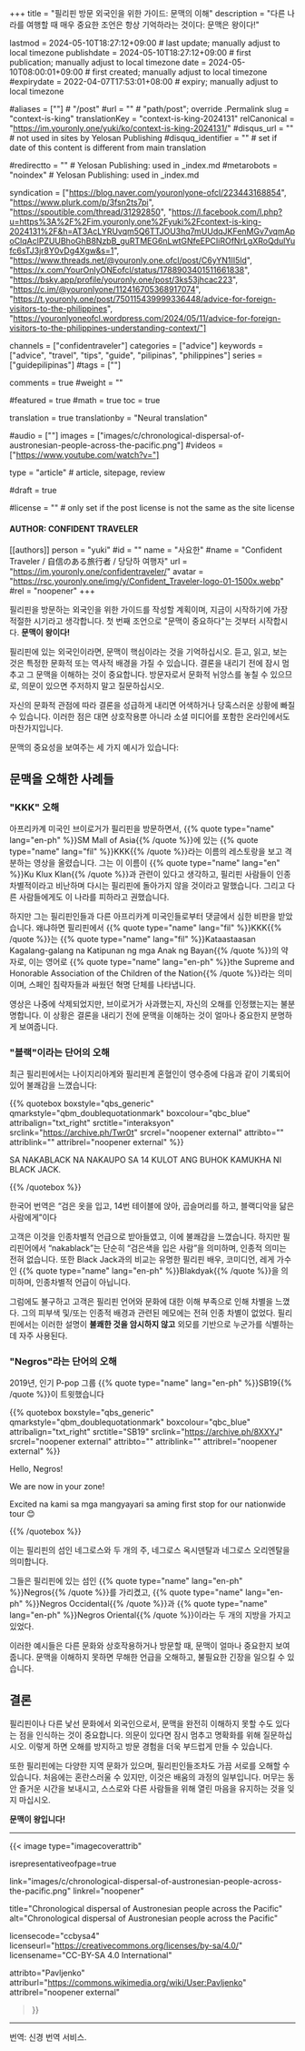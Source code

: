 +++
title = "필리핀 방문 외국인을 위한 가이드: 문맥의 이해"
description = "다른 나라를 여행할 때 매우 중요한 조언은 항상 기억하라는 것이다: 문맥은 왕이다!"

lastmod = 2024-05-10T18:27:12+09:00                 # last update; manually adjust to local timezone
publishdate = 2024-05-10T18:27:12+09:00             # first publication; manually adjust to local timezone
date = 2024-05-10T08:00:01+09:00                    # first created; manually adjust to local timezone
#expirydate = 2022-04-07T17:53:01+08:00              # expiry; manually adjust to local timezone

#aliases = [""]                                        # "/post"
#url = ""                                              # "path/post"; override .Permalink
slug = "context-is-king"
translationKey = "context-is-king-2024131"
relCanonical = "https://im.youronly.one/yuki/ko/context-is-king-2024131/"
#disqus_url = ""                                       # not used in sites by Yelosan Publishing
#disquq_identifier = ""                                # set if date of this content is different from main translation

#redirectto = ""                                       # Yelosan Publishing: used in _index.md
#metarobots = "noindex"                                # Yelosan Publishing: used in _index.md

syndication = ["https://blog.naver.com/youronlyone-ofcl/223443168854", "https://www.plurk.com/p/3fsn2ts7pi", "https://spoutible.com/thread/31292850", "https://l.facebook.com/l.php?u=https%3A%2F%2Fim.youronly.one%2Fyuki%2Fcontext-is-king-2024131%2F&h=AT3AcLYRUvqm5Q6TTJOU3hq7mUUdqJKFenMGv7vqmApoClqAclPZUUBhoGhB8NzbB_guRTMEG6nLwtGNfeEPCIiROfNrLgXRoQdulYufc6sTJ3jr8Y0vDg4Xgw&s=1", "https://www.threads.net/@youronly.one.ofcl/post/C6yYN1II5ld", "https://x.com/YourOnlyONEofcl/status/1788903401511661838", "https://bsky.app/profile/youronly.one/post/3ks53jhcac223", "https://c.im/@youronlyone/112416705368917074", "https://t.youronly.one/post/750115439999336448/advice-for-foreign-visitors-to-the-philippines", "https://youronlyoneofcl.wordpress.com/2024/05/11/advice-for-foreign-visitors-to-the-philippines-understanding-context/"]

channels = ["confidentraveler"]
categories = ["advice"]
keywords = ["advice", "travel", "tips", "guide", "pilipinas", "philippines"]
series = ["guidepilipinas"]
#tags = [""]

comments = true
#weight = ""

#featured = true
#math = true
toc = true

translation = true
translationby = "Neural translation"

#audio = [""]
images = ["images/c/chronological-dispersal-of-austronesian-people-across-the-pacific.png"]
#videos = ["https://www.youtube.com/watch?v="]

type = "article"                                             # article, sitepage, review

#draft = true

#license = ""                                          # only set if the post license is not the same as the site license

#### AUTHOR: CONFIDENT TRAVELER ####
[[authors]]
  person = "yuki"
  #id = ""
  name = "사요한"
  #name = "Confident Traveler / 自信のある旅行者 / 당당하 여행자"
  url = "https://im.youronly.one/confidentraveler/"
  avatar = "https://rsc.youronly.one/img/y/Confident_Traveler-logo-01-1500x.webp"
  #rel = "noopener"
+++

필리핀을 방문하는 외국인을 위한 가이드를 작성할 계획이며, 지금이 시작하기에 가장 적절한 시기라고 생각합니다. 첫 번째 조언으로 "문맥이 중요하다"는 것부터 시작합시다. **문맥이 왕이다!**

필리핀에 있는 외국인이라면, 문맥이 핵심이라는 것을 기억하십시오. 듣고, 읽고, 보는 것은 특정한 문화적 또는 역사적 배경을 가질 수 있습니다. 결론을 내리기 전에 잠시 멈추고 그 문맥을 이해하는 것이 중요합니다. 방문자로서 문화적 뉘앙스를 놓칠 수 있으므로, 의문이 있으면 주저하지 말고 질문하십시오.

<!--more-->

자신의 문화적 관점에 따라 결론을 성급하게 내리면 어색하거나 당혹스러운 상황에 빠질 수 있습니다. 이러한 점은 대면 상호작용뿐 아니라 소셜 미디어를 포함한 온라인에서도 마찬가지입니다.

문맥의 중요성을 보여주는 세 가지 예시가 있습니다:

## 문맥을 오해한 사례들

### "KKK" 오해

아프리카계 미국인 브이로거가 필리핀을 방문하면서, {{% quote type="name" lang="en-ph" %}}SM Mall of Asia{{% /quote %}}에 있는 {{% quote type="name" lang="fil" %}}KKK{{% /quote %}}라는 이름의 레스토랑을 보고 격분하는 영상을 올렸습니다. 그는 이 이름이 {{% quote type="name" lang="en" %}}Ku Klux Klan{{% /quote %}}과 관련이 있다고 생각하고, 필리핀 사람들이 인종차별적이라고 비난하며 다시는 필리핀에 돌아가지 않을 것이라고 말했습니다. 그리고 다른 사람들에게도 이 나라를 피하라고 권했습니다.

하지만 그는 필리핀인들과 다른 아프리카계 미국인들로부터 댓글에서 심한 비판을 받았습니다. 왜냐하면 필리핀에서 {{% quote type="name" lang="fil" %}}KKK{{% /quote %}}는 {{% quote type="name" lang="fil" %}}Kataastaasan Kagalang-galang na Katipunan ng mga Anak ng Bayan{{% /quote %}}의 약자로, 이는 영어로 {{% quote type="name" lang="en-ph" %}}the Supreme and Honorable Association of the Children of the Nation{{% /quote %}}라는 의미이며, 스페인 침략자들과 싸웠던 혁명 단체를 나타냅니다.

영상은 나중에 삭제되었지만, 브이로거가 사과했는지, 자신의 오해를 인정했는지는 불분명합니다. 이 상황은 결론을 내리기 전에 문맥을 이해하는 것이 얼마나 중요한지 분명하게 보여줍니다.

### "블랙"이라는 단어의 오해

최근 필리핀에서는 나이지리아계와 필리핀계 혼혈인이 영수증에 다음과 같이 기록되어 있어 불쾌감을 느꼈습니다:

{{% quotebox boxstyle="qbs_generic" qmarkstyle="qbm_doublequotationmark" boxcolour="qbc_blue" attribalign="txt_right" srctitle="interaksyon" srclink="https://archive.ph/Twr0t" srcrel="noopener external" attribto="" attriblink="" attribrel="noopener external" %}}
  <p lang="fil">SA NAKA<span lang="en-ph">BLACK</span> NA NAKAUPO SA <span lang="en-ph">14</span> KULOT ANG BUHOK KAMUKHA NI <span lang="en-ph">BLACK JACK</span>.</p>
{{% /quotebox %}}

한국어 번역은 <q lang="ko">검은 옷을 입고, 14번 테이블에 앉아, 곱슬머리를 하고, 블랙디악을 닮은 사람에게</q>이다

고객은 이것을 인종차별적 언급으로 받아들였고, 이에 불쾌감을 느꼈습니다. 하지만 필리핀어에서 <q lang="fil">nakablack</q>는 단순히 <q>검은색을 입은 사람</q>을 의미하며, 인종적 의미는 전혀 없습니다. 또한 Black Jack과의 비교는 유명한 필리핀 배우, 코미디언, 레게 가수인 {{% quote type="name" lang="en-ph" %}}Blakdyak{{% /quote %}}을 의미하며, 인종차별적 언급이 아닙니다.

그럼에도 불구하고 고객은 필리핀 언어와 문화에 대한 이해 부족으로 인해 차별을 느꼈다. 그의 피부색 및/또는 인종적 배경과 관련된 메모에는 전혀 인종 차별이 없었다. 필리핀에서는 이러한 설명이 **불쾌한 것을 암시하지 않고** 외모를 기반으로 누군가를 식별하는 데 자주 사용된다.

### "Negros"라는 단어의 오해

2019년, 인기 P-pop 그룹 {{% quote type="name" lang="en-ph" %}}SB19{{% /quote %}}이 트윗했습니다

{{% quotebox boxstyle="qbs_generic" qmarkstyle="qbm_doublequotationmark" boxcolour="qbc_blue" attribalign="txt_right" srctitle="SB19" srclink="https://archive.ph/8XXYJ" srcrel="noopener external" attribto="" attriblink="" attribrel="noopener external" %}}
  <p lang="en-ph">Hello, Negros!</p>
  <p lang="en-ph">We are now in your zone!</p>
  <p><span lang="en-ph">Excited</span> <span lang="fil">na kami sa mga mangyayari sa aming</span> <span lang="en-ph">first stop for our nationwide tour</span> <span class="emoji">😊</span></p>
{{% /quotebox %}}

이는 필리핀의 섬인 네그로스와 두 개의 주, 네그로스 옥시덴탈과 네그로스 오리엔탈을 의미합니다.

그들은 필리핀에 있는 섬인 {{% quote type="name" lang="en-ph" %}}Negros{{% /quote %}}를 가리켰고, {{% quote type="name" lang="en-ph" %}}Negros Occidental{{% /quote %}}과 {{% quote type="name" lang="en-ph" %}}Negros Oriental{{% /quote %}}이라는 두 개의 지방을 가지고 있었다.

이러한 예시들은 다른 문화와 상호작용하거나 방문할 때, 문맥이 얼마나 중요한지 보여줍니다. 문맥을 이해하지 못하면 무해한 언급을 오해하고, 불필요한 긴장을 일으킬 수 있습니다.

## 결론

필리핀이나 다른 낯선 문화에서 외국인으로서, 문맥을 완전히 이해하지 못할 수도 있다는 점을 인식하는 것이 중요합니다. 의문이 있다면 잠시 멈추고 명확화를 위해 질문하십시오. 이렇게 하면 오해를 방지하고 방문 경험을 더욱 부드럽게 만들 수 있습니다.

또한 필리핀에는 다양한 지역 문화가 있으며, 필리핀인들조차도 가끔 서로를 오해할 수 있습니다. 처음에는 혼란스러울 수 있지만, 이것은 배움의 과정의 일부입니다. 머무는 동안 즐거운 시간을 보내시고, 스스로와 다른 사람들을 위해 열린 마음을 유지하는 것을 잊지 마십시오.

**문맥이 왕입니다!**

---

{{< image
  type="imagecoverattrib"

  isrepresentativeofpage=true

  link="images/c/chronological-dispersal-of-austronesian-people-across-the-pacific.png"
  linkrel="noopener"

  title="Chronological dispersal of Austronesian people across the Pacific"
  alt="Chronological dispersal of Austronesian people across the Pacific"

  licensecode="ccbysa4"
  licenseurl="https://creativecommons.org/licenses/by-sa/4.0/"
  licensename="CC-BY-SA 4.0 International"

  attribto="Pavljenko"
  attriburl="https://commons.wikimedia.org/wiki/User:Pavljenko"
  attribrel="noopener external"
>}}

---

번역: 신경 번역 서비스.
